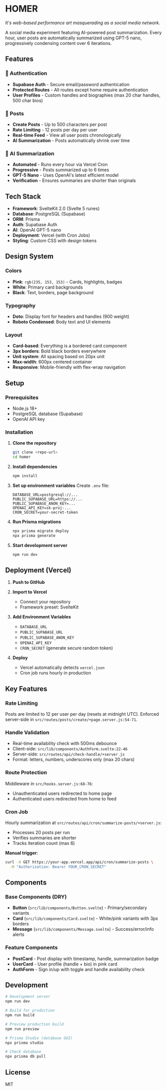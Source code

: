 # HOMER

_It's web-based performance art masquerading as a social media network._

A social media experiment featuring AI-powered post summarization. Every hour, user posts are automatically summarized using GPT-5 nano, progressively condensing content over 6 iterations.

## Features

### 🔐 Authentication
- **Supabase Auth** - Secure email/password authentication
- **Protected Routes** - All routes except home require authentication
- **User Profiles** - Custom handles and biographies (max 20 char handles, 500 char bios)

### 📝 Posts
- **Create Posts** - Up to 500 characters per post
- **Rate Limiting** - 12 posts per day per user
- **Real-time Feed** - View all user posts chronologically
- **AI Summarization** - Posts automatically shrink over time

### 🤖 AI Summarization
- **Automated** - Runs every hour via Vercel Cron
- **Progressive** - Posts summarized up to 6 times
- **GPT-5 Nano** - Uses OpenAI's latest efficient model
- **Verification** - Ensures summaries are shorter than originals

## Tech Stack

- **Framework**: SvelteKit 2.0 (Svelte 5 runes)
- **Database**: PostgreSQL (Supabase)
- **ORM**: Prisma
- **Auth**: Supabase Auth
- **AI**: OpenAI GPT-5 nano
- **Deployment**: Vercel (with Cron Jobs)
- **Styling**: Custom CSS with design tokens

## Design System

### Colors
- **Pink**: `rgb(235, 153, 153)` - Cards, highlights, badges
- **White**: Primary card backgrounds
- **Black**: Text, borders, page background

### Typography
- **Doto**: Display font for headers and handles (900 weight)
- **Roboto Condensed**: Body text and UI elements

### Layout
- **Card-based**: Everything is a bordered card component
- **3px borders**: Bold black borders everywhere
- **Unit system**: All spacing based on 20px unit
- **Max-width**: 600px centered container
- **Responsive**: Mobile-friendly with flex-wrap navigation

## Setup

### Prerequisites
- Node.js 18+
- PostgreSQL database (Supabase)
- OpenAI API key

### Installation

1. **Clone the repository**
   ```bash
   git clone <repo-url>
   cd homer
   ```

2. **Install dependencies**
   ```bash
   npm install
   ```

3. **Set up environment variables**
   Create `.env` file:
   ```env
   DATABASE_URL=postgresql://...
   PUBLIC_SUPABASE_URL=https://...
   PUBLIC_SUPABASE_ANON_KEY=...
   OPENAI_API_KEY=sk-proj-...
   CRON_SECRET=your-secret-token
   ```

4. **Run Prisma migrations**
   ```bash
   npx prisma migrate deploy
   npx prisma generate
   ```

5. **Start development server**
   ```bash
   npm run dev
   ```

## Deployment (Vercel)

1. **Push to GitHub**

2. **Import to Vercel**
   - Connect your repository
   - Framework preset: SvelteKit

3. **Add Environment Variables**
   - `DATABASE_URL`
   - `PUBLIC_SUPABASE_URL`
   - `PUBLIC_SUPABASE_ANON_KEY`
   - `OPENAI_API_KEY`
   - `CRON_SECRET` (generate secure random token)

4. **Deploy**
   - Vercel automatically detects `vercel.json`
   - Cron job runs hourly in production

## Key Features

### Rate Limiting
Posts are limited to 12 per user per day (resets at midnight UTC). Enforced server-side in `src/routes/posts/create/+page.server.js:54-71`.

### Handle Validation
- Real-time availability check with 500ms debounce
- Client-side: `src/lib/components/AuthForm.svelte:22-46`
- Server-side: `src/routes/api/check-handle/+server.js`
- Format: letters, numbers, underscores only (max 20 chars)

### Route Protection
Middleware in `src/hooks.server.js:68-76`:
- Unauthenticated users redirected to home page
- Authenticated users redirected from home to feed

### Cron Job
Hourly summarization at `src/routes/api/cron/summarize-posts/+server.js`:
- Processes 20 posts per run
- Verifies summaries are shorter
- Tracks iteration count (max 6)

**Manual trigger**:
```bash
curl -X GET https://your-app.vercel.app/api/cron/summarize-posts \
  -H "Authorization: Bearer YOUR_CRON_SECRET"
```

## Components

### Base Components (DRY)
- **Button** (`src/lib/components/Button.svelte`) - Primary/secondary variants
- **Card** (`src/lib/components/Card.svelte`) - White/pink variants with 3px borders
- **Message** (`src/lib/components/Message.svelte`) - Success/error/info alerts

### Feature Components
- **PostCard** - Post display with timestamp, handle, summarization badge
- **UserCard** - User profile (handle + bio) in pink card
- **AuthForm** - Sign in/up with toggle and handle availability check

## Development

```bash
# Development server
npm run dev

# Build for production
npm run build

# Preview production build
npm run preview

# Prisma Studio (database GUI)
npx prisma studio

# Check database
npx prisma db pull
```

## License

MIT